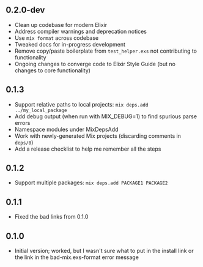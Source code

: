 ## 0.2.0-dev

- Clean up codebase for modern Elixir
- Address compiler warnings and deprecation notices
- Use `mix format` across codebase
- Tweaked docs for in-progress development
- Remove copy/paste boilerplate from `test_helper.exs` not contributing to functionality
- Ongoing changes to converge code to Elixir Style Guide (but no changes to core functionality)

## 0.1.3

- Support relative paths to local projects: `mix deps.add ../my_local_package`
- Add debug output (when run with MIX_DEBUG=1) to find spurious parse errors
- Namespace modules under MixDepsAdd
- Work with newly-generated Mix projects (discarding comments in `deps/0`)
- Add a release checklist to help me remember all the steps

## 0.1.2

- Support multiple packages: `mix deps.add PACKAGE1 PACKAGE2`

## 0.1.1

- Fixed the bad links from 0.1.0

## 0.1.0

- Initial version; worked, but I wasn't sure what to put in the install link or
the link in the bad-mix.exs-format error message
